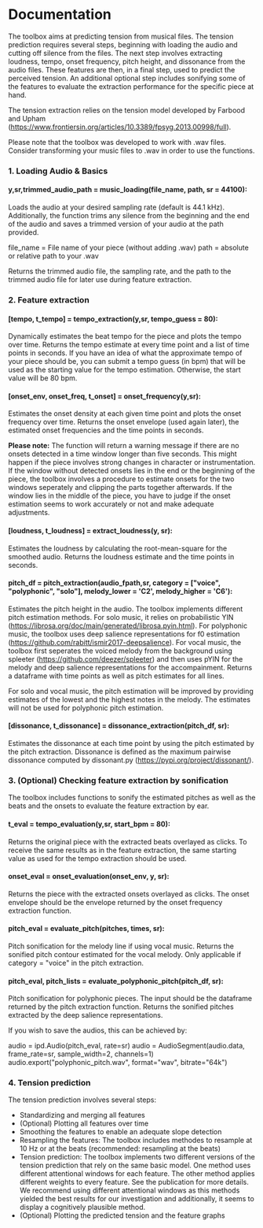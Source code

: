 # Documentation

The toolbox aims at predicting tension from musical files. The tension prediction requires several steps, beginning with loading the audio and cutting off silence from the files. The next step involves extracting loudness, tempo, onset frequency, pitch height, and dissonance from the audio files. These features are then, in a final step, used to predict the perceived tension. An additional optional step includes sonifying some of the features to evaluate the extraction performance for the specific piece at hand.

The tension extraction relies on the tension model developed by Farbood and Upham (https://www.frontiersin.org/articles/10.3389/fpsyg.2013.00998/full). 

Please note that the toolbox was developed to work with .wav files. Consider transforming your music files to .wav in order to use the functions. 

### 1. Loading Audio & Basics

#### y,sr,trimmed_audio_path = music_loading(file_name, path, sr = 44100):

Loads the audio at your desired sampling rate (default is 44.1 kHz). Additionally, the function trims any silence from the beginning and the end of the audio
and saves a trimmed version of your audio at the path provided. 

file_name = File name of your piece (without adding .wav)
path = absolute or relative path to your .wav

Returns the trimmed audio file, the sampling rate, and the path to the trimmed audio file for later use during feature extraction.


### 2. Feature extraction

#### [tempo, t_tempo] = tempo_extraction(y,sr, tempo_guess = 80):

Dynamically estimates the beat tempo for the piece and plots the tempo over time. Returns the tempo estimate at every time point and a list of time points in seconds.
If you have an idea of what the approximate tempo of your piece should be, you can submit a tempo guess (in bpm) that will be used as the starting value for the 
tempo estimation. Otherwise, the start value will be 80 bpm. 

#### [onset_env, onset_freq, t_onset] = onset_frequency(y,sr):

Estimates the onset density at each given time point and plots the onset frequency over time. 
Returns the onset envelope (used again later), the estimated onset frequencies and the time points in seconds. 

**Please note:** The function will return a warning message if there are no onsets detected in a time window longer than 
five seconds. This might happen if the piece involves strong changes in character or instrumentation. 
If the window without detected onsets lies in the end or the beginning of the piece, the toolbox involves a procedure to estimate onsets for the two 
windows seperately and clipping the parts together afterwards. If the window lies in the middle of the piece, you have to judge if the onset estimation
seems to work accurately or not and make adequate adjustments. 

#### [loudness, t_loudness] = extract_loudness(y, sr):

Estimates the loudness by calculating the root-mean-square for the smoothed audio. Returns the loudness estimate and the time points in seconds. 

#### pitch_df = pitch_extraction(audio_fpath,sr, category = ["voice", "polyphonic", "solo"], melody_lower = 'C2', melody_higher = 'C6'):

Estimates the pitch height in the audio. The toolbox implements different pitch estimation methods. 
For solo music, it relies on probabilistic YIN (https://librosa.org/doc/main/generated/librosa.pyin.html). For polyphonic music, the toolbox uses 
deep salience representations for f0 estimation (https://github.com/rabitt/ismir2017-deepsalience). For vocal music, the toolbox first seperates the 
voiced melody from the background using spleeter (https://github.com/deezer/spleeter) and then uses pYIN for the melody and deep salience representations 
for the accompainment. Returns a dataframe with time points as well as pitch estimates for all lines.

For solo and vocal music, the pitch estimation will be improved by providing estimates of the lowest and the highest notes in the melody. The estimates will not be used for polyphonic pitch estimation. 


#### [dissonance, t_dissonance] = dissonance_extraction(pitch_df, sr):

Estimates the dissonance at each time point by using the pitch estimated by the pitch extraction. Dissonance is defined as the maximum pairwise dissonance 
computed by dissonant.py (https://pypi.org/project/dissonant/). 


### 3. (Optional) Checking feature extraction by sonification

The toolbox includes functions to sonify the estimated pitches as well as the beats and the onsets to evaluate the feature extraction by ear. 

#### t_eval = tempo_evaluation(y,sr, start_bpm = 80):

Returns the original piece with the extracted beats overlayed as clicks. 
To receive the same results as in the feature extraction, the same starting value as used for the tempo extraction should be used. 

#### onset_eval = onset_evaluation(onset_env, y, sr):

Returns the piece with the extracted onsets overlayed as clicks. The onset envelope should be the envelope returned by the onset frequency extraction function.

#### pitch_eval = evaluate_pitch(pitches, times, sr):

Pitch sonification for the melody line if using vocal music. Returns the sonified pitch contour estimated for the vocal melody. Only applicable if category = "voice" in the pitch extraction. 

#### pitch_eval, pitch_lists = evaluate_polyphonic_pitch(pitch_df, sr):

Pitch sonification for polyphonic pieces. The input should be the dataframe returned by the pitch extraction function. Returns the sonified pitches extracted by the deep salience representations.

If you wish to save the audios, this can be achieved by: 

audio = ipd.Audio(pitch_eval, rate=sr)
audio = AudioSegment(audio.data, frame_rate=sr, sample_width=2, channels=1)
audio.export("polyphonic_pitch.wav", format="wav", bitrate="64k")


### 4. Tension prediction

The tension prediction involves several steps: 

- Standardizing and merging all features 
- (Optional) Plotting all features over time
- Smoothing the features to enable an adequate slope detection
- Resampling the features: The toolbox includes methodes to resample at 10 Hz or at the beats (recommended: resampling at the beats)
- Tension prediction: The toolbox implements two different versions of the tension prediction that rely on the same basic model. One method uses different attentional windows for each feature. The other method applies different weights to every feature. See the publication for more details. We recommend using different attentional windows as this methods yielded the best results for our investigation and additionally, it seems to display a cognitively plausible method. 
- (Optional) Plotting the predicted tension and the feature graphs














